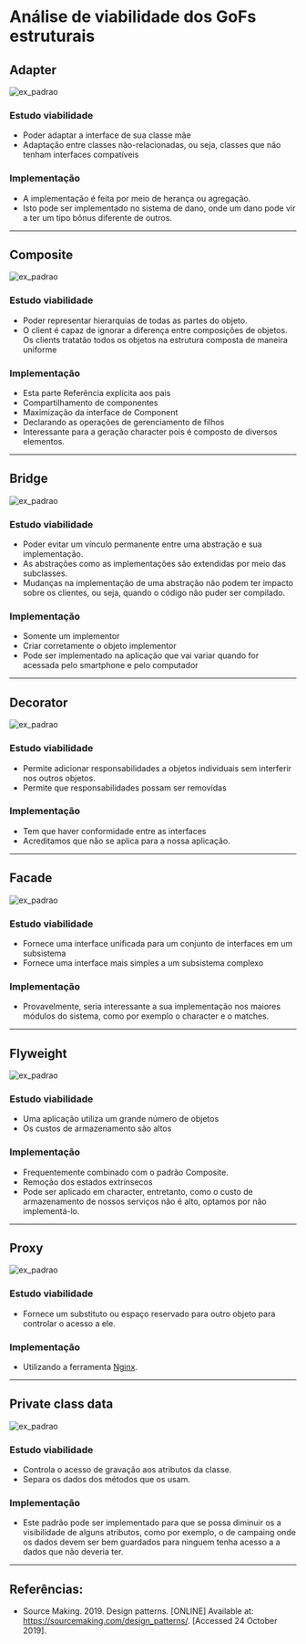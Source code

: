 # Análise de viabilidade dos GoFs estruturais

## Adapter
![ex_padrao](https://sourcemaking.com/files/v2/content/patterns/Adapter_1.png)

### Estudo viabilidade
- Poder adaptar a interface de sua classe mãe
- Adaptação entre classes não-relacionadas, ou seja, classes que não tenham interfaces compatíveis
### Implementação
- A implementação é feita por meio de herança ou agregação.
- Isto pode ser implementado no sistema de dano, onde um dano pode vir a ter um tipo bônus diferente de outros.

---


## Composite
![ex_padrao](https://sourcemaking.com/files/v2/content/patterns/Composite.png)
### Estudo viabilidade
- Poder representar hierarquias de todas as partes do objeto.
- O client é capaz de ignorar a diferença entre composições de objetos. Os clients tratatão todos os objetos na estrutura composta de maneira uniforme
### Implementação
- Esta parte Referência explícita aos pais
- Compartilhamento de componentes
- Maximização da interface de Component
- Declarando as operações de gerenciamento de filhos
- Interessante para a geração character pois é composto de diversos elementos.

---


## Bridge
![ex_padrao](https://sourcemaking.com/files/v2/content/patterns/Bridge__.png)
### Estudo viabilidade
- Poder evitar um vínculo permanente entre uma abstração e sua implementação.
- As abstrações como as implementações são extendidas por meio das subclasses.
- Mudanças na implementação de uma abstração não podem ter impacto sobre os clientes, ou seja, quando o código não puder ser compilado.
### Implementação
- Somente um implementor
- Criar corretamente o objeto implementor
- Pode ser implementado na aplicação que vai variar quando for acessada pelo smartphone e pelo computador

---


## Decorator
![ex_padrao](https://sourcemaking.com/files/v2/content/patterns/Decorator_.png)
### Estudo viabilidade
- Permite adicionar responsabilidades a objetos individuais sem interferir nos outros objetos.
- Permite que responsabilidades possam ser removidas
### Implementação
- Tem que haver conformidade entre as interfaces
- Acreditamos que não se aplica para a nossa aplicação.

---


## Facade
![ex_padrao](https://sourcemaking.com/files/v2/content/patterns/Facade1.png)
### Estudo viabilidade
- Fornece uma interface unificada para um conjunto de interfaces em um subsistema
- Fornece uma interface mais simples a um subsistema complexo
### Implementação
- Provavelmente, seria interessante a sua implementação nos maiores módulos do sistema, como por exemplo o character e o matches.

---


## Flyweight
![ex_padrao](https://sourcemaking.com/files/v2/content/patterns/Flyweight_1.png)
### Estudo viabilidade
- Uma aplicação utiliza um grande número de objetos
- Os custos de armazenamento são altos
### Implementação
- Frequentemente combinado com o padrão Composite.
- Remoção dos estados extrínsecos
- Pode ser aplicado em character, entretanto, como o custo de armazenamento de nossos serviços não é alto, optamos por não implementá-lo.

---


## Proxy
![ex_padrao](https://sourcemaking.com/files/v2/content/patterns/Proxy1.png)
### Estudo viabilidade
- Fornece um substituto ou espaço reservado para outro objeto para controlar o acesso a ele.
### Implementação
- Utilizando a ferramenta [Nginx](https://docs.nginx.com/nginx/).

---


## Private class data
![ex_padrao](https://sourcemaking.com/files/v2/content/patterns/Private_Data_class1.png)
### Estudo viabilidade
- Controla o acesso de gravação aos atributos da classe.
- Separa os dados dos métodos que os usam.
### Implementação
- Este padrão pode ser implementado para que se possa diminuir os a visibilidade de alguns atributos, como por exemplo, o de campaing onde os dados devem ser bem guardados para ninguem tenha acesso a a dados que não deveria ter.

---


## Referências:
- Source Making. 2019. Design patterns. [ONLINE] Available at: https://sourcemaking.com/design_patterns/. [Accessed 24 October 2019].
